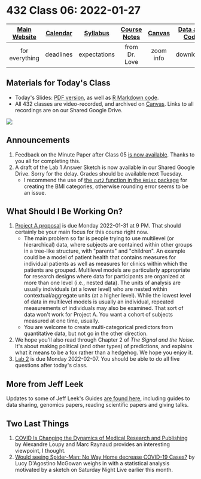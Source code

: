 # 432 Class 06: 2022-01-27

[Main Website](https://thomaselove.github.io/432/) | [Calendar](https://thomaselove.github.io/432/calendar.html) | [Syllabus](https://thomaselove.github.io/432-2022-syllabus/) | [Course Notes](https://thomaselove.github.io/432-notes/) | [Canvas](https://canvas.case.edu) | [Data and Code](https://github.com/THOMASELOVE/432-data) | [Sources](https://github.com/THOMASELOVE/432-2022/tree/main/references) | [Contact Us](https://thomaselove.github.io/432/contact.html)
:-----------: | :--------------: | :----------: | :---------: | :-------------: | :-----------: | :------------: | :-------------:
for everything | deadlines | expectations | from Dr. Love | zoom info | downloads | read/watch | need help?

## Materials for Today's Class

- Today's Slides: [PDF version](https://github.com/THOMASELOVE/432-2022/blob/main/classes/class06/432_2022_slides06.pdf), as well as [R Markdown code](https://github.com/THOMASELOVE/432-2022/blob/main/classes/class06/432_2022_slides06.Rmd). 
- All 432 classes are video-recorded, and archived on [Canvas](https://canvas.case.edu). Links to all recordings are on our Shared Google Drive.

![](https://github.com/THOMASELOVE/432-2022/blob/main/classes/class06/figures/son2019.png)

## Announcements

1. Feedback on the Minute Paper after Class 05 [is now available](https://bit.ly/432-2022-min-05-feedback). Thanks to you all for completing this.
2. A draft of the Lab 1 Answer Sketch is now available in our Shared Google Drive. Sorry for the delay. Grades should be available next Tuesday.
    - I recommend the use of [the `cut2` function in the `Hmisc` package](https://search.r-project.org/CRAN/refmans/Hmisc/html/cut2.html) for creating the BMI categories, otherwise rounding error seems to be an issue.

## What Should I Be Working On?

1. [Project A proposal](https://github.com/THOMASELOVE/432-2022/tree/main/projectA) is due Monday 2022-01-31 at 9 PM. That should certainly be your main focus for this course right now.
    - The main problem so far is people trying to use multilevel (or hierarchical) data, where subjects are contained within other groups in a tree-like structure, with "parents" and "children". An example could be a model of patient health that contains measures for individual patients as well as measures for clinics within which the patients are grouped. Multilevel models are particularly appropriate for research designs where data for participants are organized at more than one level (i.e., nested data). The units of analysis are usually individuals (at a lower level) who are nested within contextual/aggregate units (at a higher level). While the lowest level of data in multilevel models is usually an individual, repeated measurements of individuals may also be examined. That sort of data won't work for Project A. You want a cohort of subjects measured at one time, usually.
    - You are welcome to create multi-categorical predictors from quantitative data, but not go in the other direction.
2. We hope you'll also read through Chapter 2 of *The Signal and the Noise*. It's about making political (and other types) of predictions, and explains what it means to be a fox rather than a hedgehog. We hope you enjoy it.
3. [Lab 2](https://github.com/THOMASELOVE/432-2022/tree/main/labs/lab02) is due Monday 2022-02-07. You should be able to do all five questions after today's class.

## More from Jeff Leek

Updates to some of Jeff Leek's Guides [are found here](https://github.com/search?q=user%3Ajtleek+guides), including guides to data sharing, genomics papers, reading scientific papers and giving talks.

## Two Last Things

1. [COVID Is Changing the Dynamics of Medical Research and Publishing](https://www.medpagetoday.com/opinion/second-opinions/96786) by Alexandre Loupy and Marc Raynaud provides an interesting viewpoint, I thought.
2. [Would seeing Spider-Man: No Way Home decrease COVID-19 Cases?](https://livefreeordichotomize.com/2022/01/16/would-seeing-spider-man-no-way-home-decrease-covid19-cases/) by Lucy D'Agostino McGowan weighs in with a statistical analysis motivated by a sketch on Saturday Night Live earlier this month.

